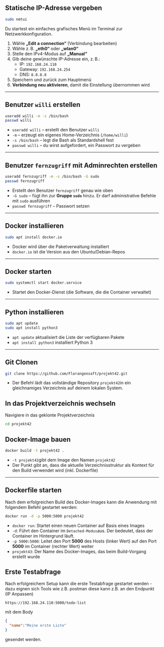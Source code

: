 ## Statische IP-Adresse vergeben

```bash
sudo nmtui
```

  Du startest ein einfaches grafisches Menü im Terminal zur Netzwerkkonfiguration.

  1. Wähle **„Edit a connection“** (Verbindung bearbeiten)
  2. Wähle z. B. **„eth0“** oder **„wlan0“**
  3. Stelle den IPv4-Modus auf **„Manual“**
  4. Gib deine gewünschte IP-Adresse ein, z. B.:
     * IP: `192.168.24.110`
     * Gateway: `192.168.24.254`
     * DNS: `8.8.8.8`
  5. Speichern und zurück zum Hauptmenü
  6. **Verbindung neu aktivieren**, damit die Einstellung übernommen wird

---

## Benutzer `willi` erstellen

```bash
useradd willi -m -s /bin/bash
passwd willi
```

  * `useradd willi` – erstellt den Benutzer `willi`
  * `-m` – erzeugt ein eigenes Home-Verzeichnis (`/home/willi`)
  * `-s /bin/bash` – legt die Bash als Standardshell fest
  * `passwd willi` – du wirst aufgefordert, ein Passwort zu vergeben

---

## Benutzer `fernzugriff` mit Adminrechten erstellen

```bash
useradd fernzugriff -m -s /bin/bash -G sudo
passwd fernzugriff
```

  * Erstellt den Benutzer `fernzugriff` genau wie oben
  * `-G sudo` – fügt ihn zur **Gruppe `sudo`** hinzu. Er darf administrative Befehle mit `sudo` ausführen
  * `passwd fernzugriff` – Passwort setzen
---
## Docker installieren

```bash
sudo apt install docker.io
```

  * Docker wird über die Paketverwaltung installiert
  * `docker.io` ist die Version aus den Ubuntu/Debian-Repos
---
## Docker starten

```bash
sudo systemctl start docker.service
```

  * Startet den Docker-Dienst (die Software, die die Container verwaltet)

---
## Python installieren

```bash
sudo apt update
sudo apt install python3
```

  * `apt update` aktualisiert die Liste der verfügbaren Pakete
  * `apt install python3` installiert Python 3
  ___
## Git Clonen
```bash
git clone https://github.com/Florangensaft/projekt42.git
```
- Der Befehl lädt das vollständige Repository `projekt42`in ein gleichnamiges Verzeichnis auf deinem lokalen System.
## In das Projektverzeichnis wechseln
Navigiere in das geklonte Projektverzeichnis
```bash
cd projekt42
```
## Docker-Image bauen
```bash
docker build -t projekt42 .
```
- `-t projekt42`gibt dem Image den Namen `projekt42`
- Der Punkt gibt an, dass die aktuelle Verzeichnisstruktur als Kontext für den Build verwendet wird (inkl. Dockerfile)
___
## Dockerfile starten
Nach dem erfolgreichen Build des Docker-Images kann die Anwendung mit folgendem Befehl gestartet werden:
```bash
docker run -d -p 5000:5000 projekt42
```
- `docker run`: Startet einen neuen Container auf Basis eines Images
- `-d`: Führt den Container im `Detached-Modus`aus. Der bedeutet, dass der Container im Hintergrund läuft.
- `-p 5000:5000`: Leitet den Port **5000** des Hosts (linker Wert) auf den Port **5000** im Container (rechter Wert) weiter
- `projekt43`: Der Name des Docker-Images, das beim Build-Vorgang erstellt wurde

## Erste Testabfrage
Nach erfolgreichem Setup kann die erste Testabfrage gestartet werden - dazu eignen sich Tools wie z.B. postman diese kann z.B. an den Endpunkt (IP Anpassen)
```url
https://192.168.24.110:5000/todo-list
```
mit dem Body
```json
{
  "name":"Meine erste Liste"
}
```
gesendet werden.
